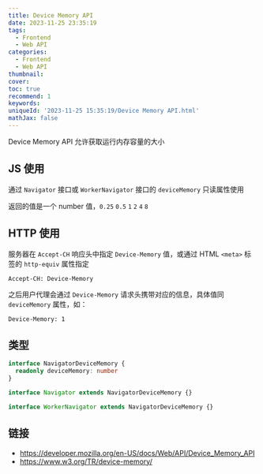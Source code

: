 ```yaml
---
title: Device Memory API
date: 2023-11-25 23:35:19
tags:
  - Frontend
  - Web API
categories:
  - Frontend
  - Web API
thumbnail:
cover:
toc: true
recommend: 1
keywords:
uniqueId: '2023-11-25 15:35:19/Device Memory API.html'
mathJax: false
---
```


Device Memory API 允许获取运行内存容量的大小

## JS 使用

通过 `Navigator` 接口或 `WorkerNavigator` 接口的 `deviceMemory` 只读属性使用

返回的值是一个 number 值，`0.25` `0.5` `1` `2` `4` `8`

## HTTP 使用

服务器在 `Accept-CH` 响应头中指定 `Device-Memory` 值，或通过 HTML `<meta>` 标签的 `http-equiv` 属性指定

```http
Accept-CH: Device-Memory
```

之后用户代理会通过 `Device-Memory` 请求头携带对应的信息，具体值同 `deviceMemory` 属性，如：

```http
Device-Memory: 1
```

## 类型

```ts
interface NavigatorDeviceMemory {
  readonly deviceMemory: number
}

interface Navigator extends NavigatorDeviceMemory {}

interface WorkerNavigator extends NavigatorDeviceMemory {}
```

## 链接

* <https://developer.mozilla.org/en-US/docs/Web/API/Device_Memory_API>
* <https://www.w3.org/TR/device-memory/>
